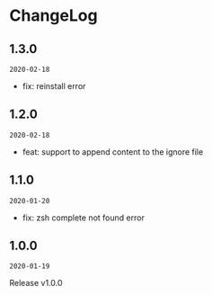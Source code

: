 # ChangeLog

## 1.3.0

`2020-02-18`

* fix: reinstall error

## 1.2.0

`2020-02-18`

* feat: support to append content to the ignore file

## 1.1.0

`2020-01-20`

* fix: zsh complete not found error

## 1.0.0

`2020-01-19`

Release v1.0.0
